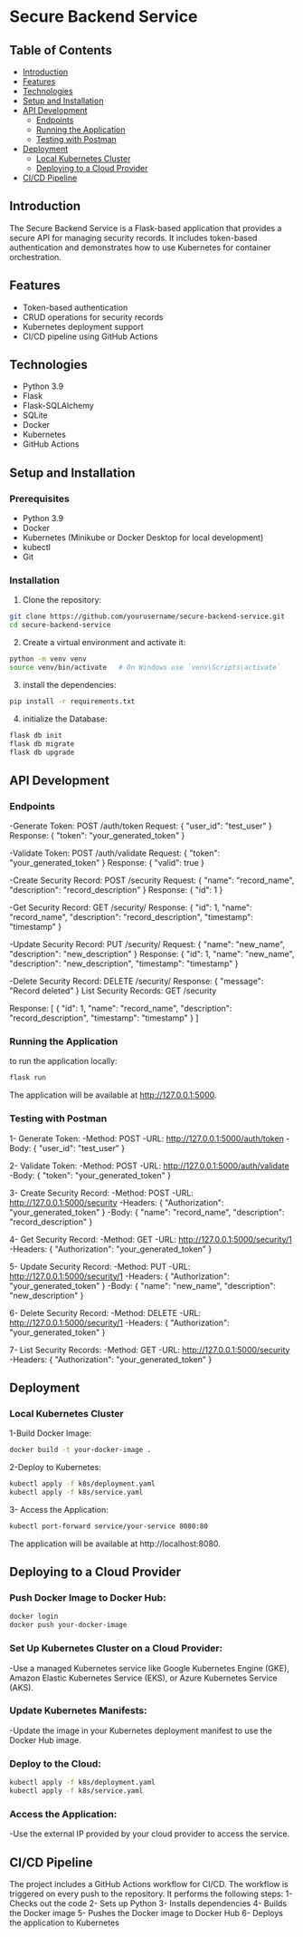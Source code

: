 # Secure Backend Service

## Table of Contents

- [Introduction](#introduction)
- [Features](#features)
- [Technologies](#technologies)
- [Setup and Installation](#setup-and-installation)
- [API Development](#api-development)
  - [Endpoints](#endpoints)
  - [Running the Application](#running-the-application)
  - [Testing with Postman](#testing-with-postman)
- [Deployment](#deployment)
  - [Local Kubernetes Cluster](#local-kubernetes-cluster)
  - [Deploying to a Cloud Provider](#deploying-to-a-cloud-provider)
- [CI/CD Pipeline](#cicd-pipeline)

## Introduction

The Secure Backend Service is a Flask-based application that provides a secure API for managing security records. It includes token-based authentication and demonstrates how to use Kubernetes for container orchestration.

## Features

- Token-based authentication
- CRUD operations for security records
- Kubernetes deployment support
- CI/CD pipeline using GitHub Actions

## Technologies

- Python 3.9
- Flask
- Flask-SQLAlchemy
- SQLite
- Docker
- Kubernetes
- GitHub Actions

## Setup and Installation

### Prerequisites

- Python 3.9
- Docker
- Kubernetes (Minikube or Docker Desktop for local development)
- kubectl
- Git

### Installation

1. Clone the repository:

```sh
git clone https://github.com/yourusername/secure-backend-service.git
cd secure-backend-service
```

2. Create a virtual environment and activate it:
   
```sh
python -m venv venv
source venv/bin/activate   # On Windows use `venv\Scripts\activate`
```

3. install the dependencies:

```sh
pip install -r requirements.txt
```

4. initialize the Database:

```sh
flask db init
flask db migrate
flask db upgrade
```

## API Development
### Endpoints

-Generate Token: POST /auth/token
Request: { "user_id": "test_user" }
Response: { "token": "your_generated_token" }

-Validate Token: POST /auth/validate
Request: { "token": "your_generated_token" }
Response: { "valid": true }

-Create Security Record: POST /security
Request: { "name": "record_name", "description": "record_description" }
Response: { "id": 1 }

-Get Security Record: GET /security/<id>
Response: { "id": 1, "name": "record_name", "description": "record_description", "timestamp": "timestamp" }

-Update Security Record: PUT /security/<id>
Request: { "name": "new_name", "description": "new_description" }
Response: { "id": 1, "name": "new_name", "description": "new_description", "timestamp": "timestamp" }

-Delete Security Record: DELETE /security/<id>
Response: { "message": "Record deleted" }
List Security Records: GET /security

Response: [ { "id": 1, "name": "record_name", "description": "record_description", "timestamp": "timestamp" } ]

### Running the Application
to run the application locally:
```sh
flask run
```
The application will be available at http://127.0.0.1:5000.

### Testing with Postman
1- Generate Token:
  -Method: POST
  -URL: http://127.0.0.1:5000/auth/token
  -Body: { "user_id": "test_user" }

2- Validate Token:
  -Method: POST
  -URL: http://127.0.0.1:5000/auth/validate
  -Body: { "token": "your_generated_token" }

3- Create Security Record:
  -Method: POST
  -URL: http://127.0.0.1:5000/security
  -Headers: { "Authorization": "your_generated_token" }
  -Body: { "name": "record_name", "description": "record_description" }

4- Get Security Record:
  -Method: GET
  -URL: http://127.0.0.1:5000/security/1
  -Headers: { "Authorization": "your_generated_token" }

5- Update Security Record:
  -Method: PUT
  -URL: http://127.0.0.1:5000/security/1
  -Headers: { "Authorization": "your_generated_token" }
  -Body: { "name": "new_name", "description": "new_description" }

6- Delete Security Record:
  -Method: DELETE
  -URL: http://127.0.0.1:5000/security/1
  -Headers: { "Authorization": "your_generated_token" }

7- List Security Records:
  -Method: GET
  -URL: http://127.0.0.1:5000/security
  -Headers: { "Authorization": "your_generated_token" }

## Deployment
### Local Kubernetes Cluster
1-Build Docker Image:
```sh
docker build -t your-docker-image .
```
2-Deploy to Kubernetes:
```sh
kubectl apply -f k8s/deployment.yaml
kubectl apply -f k8s/service.yaml
```
3- Access the Application:
```sh
kubectl port-forward service/your-service 8080:80
```
The application will be available at http://localhost:8080.

## Deploying to a Cloud Provider
### Push Docker Image to Docker Hub:
```sh
docker login
docker push your-docker-image
```
### Set Up Kubernetes Cluster on a Cloud Provider:
 -Use a managed Kubernetes service like Google Kubernetes Engine (GKE), Amazon Elastic Kubernetes Service (EKS), or Azure Kubernetes Service (AKS).

### Update Kubernetes Manifests:
 -Update the image in your Kubernetes deployment manifest to use the Docker Hub image.
 
### Deploy to the Cloud:
```sh
kubectl apply -f k8s/deployment.yaml
kubectl apply -f k8s/service.yaml
```
### Access the Application:
 -Use the external IP provided by your cloud provider to access the service.
 
## CI/CD Pipeline
The project includes a GitHub Actions workflow for CI/CD. The workflow is triggered on every push to the repository. It performs the following steps:
1- Checks out the code
2- Sets up Python
3- Installs dependencies
4- Builds the Docker image
5- Pushes the Docker image to Docker Hub
6- Deploys the application to Kubernetes
